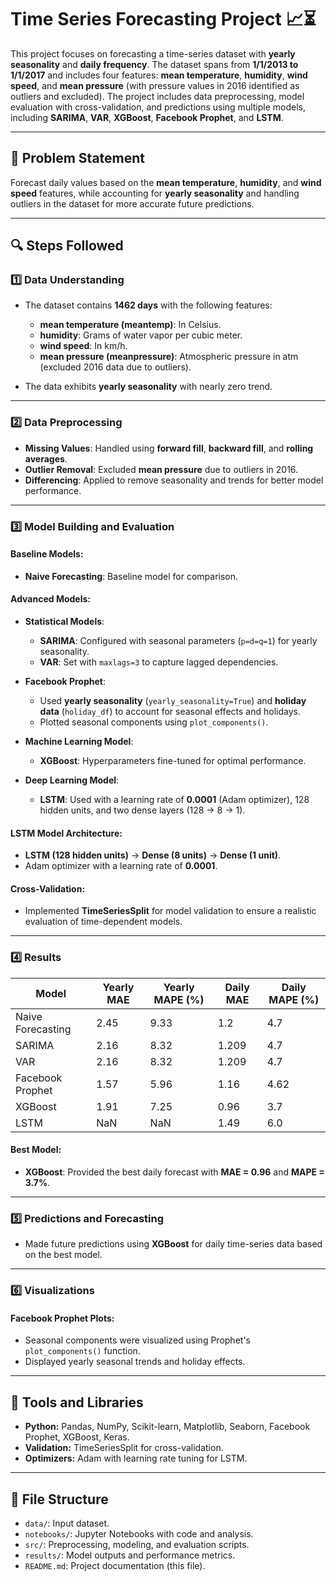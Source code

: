 # Time Series Forecasting Project 📈⏳  

This project focuses on forecasting a time-series dataset with **yearly seasonality** and **daily frequency**. The dataset spans from **1/1/2013 to 1/1/2017** and includes four features: **mean temperature**, **humidity**, **wind speed**, and **mean pressure** (with pressure values in 2016 identified as outliers and excluded). The project includes data preprocessing, model evaluation with cross-validation, and predictions using multiple models, including **SARIMA**, **VAR**, **XGBoost**, **Facebook Prophet**, and **LSTM**.

---

## 📝 Problem Statement  
Forecast daily values based on the **mean temperature**, **humidity**, and **wind speed** features, while accounting for **yearly seasonality** and handling outliers in the dataset for more accurate future predictions.

---

## 🔍 Steps Followed  

### 1️⃣ Data Understanding  
- The dataset contains **1462 days** with the following features:  
  - **mean temperature (meantemp)**: In Celsius.  
  - **humidity**: Grams of water vapor per cubic meter.  
  - **wind speed**: In km/h.  
  - **mean pressure (meanpressure)**: Atmospheric pressure in atm (excluded 2016 data due to outliers).  

- The data exhibits **yearly seasonality** with nearly zero trend.  

---

### 2️⃣ Data Preprocessing  
- **Missing Values**: Handled using **forward fill**, **backward fill**, and **rolling averages**.  
- **Outlier Removal**: Excluded **mean pressure** due to outliers in 2016.  
- **Differencing**: Applied to remove seasonality and trends for better model performance.  

---

### 3️⃣ Model Building and Evaluation  

#### Baseline Models:  
- **Naive Forecasting**: Baseline model for comparison.  

#### Advanced Models:  
- **Statistical Models**:  
  - **SARIMA**: Configured with seasonal parameters (`p=d=q=1`) for yearly seasonality.  
  - **VAR**: Set with `maxlags=3` to capture lagged dependencies.  

- **Facebook Prophet**:  
  - Used **yearly seasonality** (`yearly_seasonality=True`) and **holiday data** (`holiday_df`) to account for seasonal effects and holidays.  
  - Plotted seasonal components using `plot_components()`.  

- **Machine Learning Model**:  
  - **XGBoost**: Hyperparameters fine-tuned for optimal performance.  

- **Deep Learning Model**:  
  - **LSTM**: Used with a learning rate of **0.0001** (Adam optimizer), 128 hidden units, and two dense layers (128 → 8 → 1).

#### LSTM Model Architecture:  
- **LSTM (128 hidden units)** → **Dense (8 units)** → **Dense (1 unit)**.  
- Adam optimizer with a learning rate of **0.0001**.  
  

#### Cross-Validation:  
- Implemented **TimeSeriesSplit** for model validation to ensure a realistic evaluation of time-dependent models.

---

### 4️⃣ Results  

| **Model**              | **Yearly MAE** | **Yearly MAPE (%)** | **Daily MAE** | **Daily MAPE (%)** |
|------------------------|----------------|---------------------|---------------|--------------------|
| Naive Forecasting      | 2.45           | 9.33                | 1.2           | 4.7                |
| SARIMA                 | 2.16           | 8.32                | 1.209         | 4.7                |
| VAR                    | 2.16           | 8.32                | 1.209         | 4.7                |
| Facebook Prophet       | 1.57           | 5.96                | 1.16          | 4.62               |
| XGBoost                | 1.91           | 7.25                | 0.96          | 3.7                |
| LSTM                   | NaN            | NaN                 | 1.49          | 6.0                |

#### Best Model:  
- **XGBoost**: Provided the best daily forecast with **MAE = 0.96** and **MAPE = 3.7%**.  

---

### 5️⃣ Predictions and Forecasting  
- Made future predictions using **XGBoost** for daily time-series data based on the best model.  

---

### 6️⃣ Visualizations  

#### Facebook Prophet Plots:  
- Seasonal components were visualized using Prophet's `plot_components()` function.  
- Displayed yearly seasonal trends and holiday effects.
---

## 🔧 Tools and Libraries  
- **Python:** Pandas, NumPy, Scikit-learn, Matplotlib, Seaborn, Facebook Prophet, XGBoost, Keras.  
- **Validation:** TimeSeriesSplit for cross-validation.  
- **Optimizers:** Adam with learning rate tuning for LSTM.  

---

## 📂 File Structure
- `data/`: Input dataset.  
- `notebooks/`: Jupyter Notebooks with code and analysis.  
- `src/`: Preprocessing, modeling, and evaluation scripts.  
- `results/`: Model outputs and performance metrics.  
- `README.md`: Project documentation (this file).  
